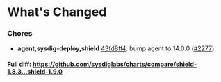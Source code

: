 # What's Changed

### Chores
- **agent,sysdig-deploy,shield** [43fd8ff4](https://github.com/sysdiglabs/charts/commit/43fd8ff4d53320b6330b3921d6fa6e507abb3436): bump agent to 14.0.0 ([#2277](https://github.com/sysdiglabs/charts/issues/2277))
#### Full diff: https://github.com/sysdiglabs/charts/compare/shield-1.8.3...shield-1.9.0
